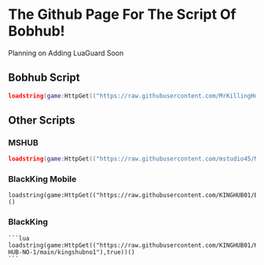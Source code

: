 # The Github Page For The Script Of Bobhub!
Planning on Adding LuaGuard Soon

## Bobhub Script
 ```lua
 loadstring(game:HttpGet(("https://raw.githubusercontent.com/MrKillingHunter/Bobhub/main/BobHub.lua"),true))()
 ```

## Other Scripts

  ### MSHUB
   ```lua
   loadstring(game:HttpGet(("https://raw.githubusercontent.com/mstudio45/MSDOORS/main/MSHUB_Loader.lua"),true))()
   ```

   ### BlackKing Mobile
    
    loadstring(game:HttpGet(("https://raw.githubusercontent.com/KINGHUB01/BlackKing/main/BlackKingMb"),true))()
    
    
   ### BlackKing
    ```lua
    loadstring(game:HttpGet(("https://raw.githubusercontent.com/KINGHUB01/KING-HUB-NO-1/main/kingshubno1"),true))()
    ```
